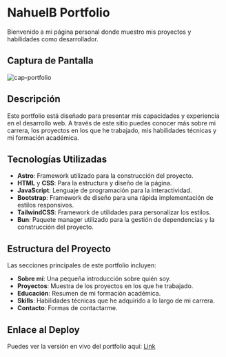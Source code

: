 # NahuelB Portfolio

Bienvenido a mi página personal donde muestro mis proyectos y habilidades como desarrollador.

## Captura de Pantalla

![cap-portfolio](https://github.com/user-attachments/assets/633235ac-82a4-4245-afc2-8a124f6d759d)

## Descripción

Este portfolio está diseñado para presentar mis capacidades y experiencia en el desarrollo web. A través de este sitio puedes conocer más sobre mi carrera, los proyectos en los que he trabajado, mis habilidades técnicas y mi formación académica.

## Tecnologías Utilizadas

- **Astro**: Framework utilizado para la construcción del proyecto.
- **HTML** y **CSS**: Para la estructura y diseño de la página.
- **JavaScript**: Lenguaje de programación para la interactividad.
- **Bootstrap**: Framework de diseño para una rápida implementación de estilos responsivos.
- **TailwindCSS**: Framework de utilidades para personalizar los estilos.
- **Bun**: Paquete manager utilizado para la gestión de dependencias y la construcción del proyecto.

## Estructura del Proyecto

Las secciones principales de este portfolio incluyen:

- **Sobre mí**: Una pequeña introducción sobre quién soy.
- **Proyectos**: Muestra de los proyectos en los que he trabajado.
- **Educación**: Resumen de mi formación académica.
- **Skills**: Habilidades técnicas que he adquirido a lo largo de mi carrera.
- **Contacto**: Formas de contactarme.

## Enlace al Deploy

Puedes ver la versión en vivo del portfolio aquí: [Link](https://nahuelb.netlify.app/)
